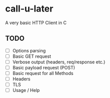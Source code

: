 # call-u-later

A very basic HTTP Client in C

## TODO

* [ ] Options parsing
* [ ] Basic GET request 
* [ ] Verbose output (headers, req/response etc.)
* [ ] Basic payload request (POST) 
* [ ] Basic request for all Methods
* [ ] Headers 
* [ ] TLS 
* [ ] Usage / Help 
